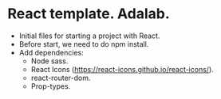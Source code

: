 # React template. Adalab.

- Initial files for starting a project with React.
- Before start, we need to do npm install.
- Add dependencies:
  - Node sass.
  - React Icons (https://react-icons.github.io/react-icons/).
  - react-router-dom.
  - Prop-types.
